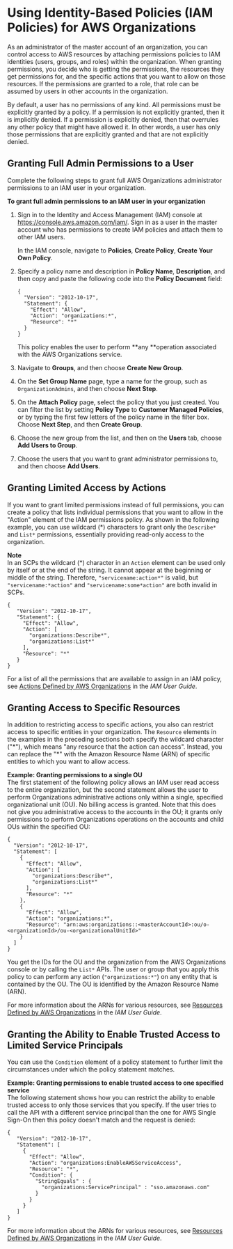 # Using Identity\-Based Policies \(IAM Policies\) for AWS Organizations<a name="orgs_permissions_iam-policies"></a>

As an administrator of the master account of an organization, you can control access to AWS resources by attaching permissions policies to IAM identities \(users, groups, and roles\) within the organization\. When granting permissions, you decide who is getting the permissions, the resources they get permissions for, and the specific actions that you want to allow on those resources\. If the permissions are granted to a role, that role can be assumed by users in other accounts in the organization\.

By default, a user has no permissions of any kind\. All permissions must be explicitly granted by a policy\. If a permission is not explicitly granted, then it is implicitly denied\. If a permission is explicitly denied, then that overrules any other policy that might have allowed it\. In other words, a user has only those permissions that are explicitly granted and that are not explicitly denied\.

## Granting Full Admin Permissions to a User<a name="orgs_permissions_grant-admin-actions"></a>

Complete the following steps to grant full AWS Organizations administrator permissions to an IAM user in your organization\.

**To grant full admin permissions to an IAM user in your organization**

1. Sign in to the Identity and Access Management \(IAM\) console at [https://console\.aws\.amazon\.com/iam/](https://console.aws.amazon.com/iam/)\. Sign in as a user in the master account who has permissions to create IAM policies and attach them to other IAM users\.

   In the IAM console, navigate to **Policies**, **Create Policy**, **Create Your Own Policy**\.

1. Specify a policy name and description in **Policy Name**, **Description**, and then copy and paste the following code into the **Policy Document** field:

   ```
   {
     "Version": "2012-10-17",
     "Statement": {
       "Effect": "Allow",
       "Action": "organizations:*",
       "Resource": "*"
     }
   }
   ```

   This policy enables the user to perform **any **operation associated with the AWS Organizations service\. 

1. Navigate to **Groups**, and then choose **Create New Group**\.

1. On the **Set Group Name** page, type a name for the group, such as `OrganizationAdmins`, and then choose **Next Step**\.

1. On the **Attach Policy** page, select the policy that you just created\. You can filter the list by setting **Policy Type** to **Customer Managed Policies**, or by typing the first few letters of the policy name in the filter box\. Choose **Next Step**, and then **Create Group**\.

1. Choose the new group from the list, and then on the **Users** tab, choose **Add Users to Group**\.

1. Choose the users that you want to grant administrator permissions to, and then choose **Add Users**\.

## Granting Limited Access by Actions<a name="orgs_permissions_grant-limited-actions"></a>

If you want to grant limited permissions instead of full permissions, you can create a policy that lists individual permissions that you want to allow in the "Action" element of the IAM permissions policy\. As shown in the following example, you can use wildcard \(\*\) characters to grant only the `Describe*` and `List*` permissions, essentially providing read\-only access to the organization\.

**Note**  
In an SCPs the wildcard \(\*\) character in an `Action` element can be used only by itself or at the end of the string\. It cannot appear at the beginning or middle of the string\. Therefore, `"servicename:action*"` is valid, but `"servicename:*action"` and `"servicename:some*action"` are both invalid in SCPs\.

```
{
   "Version": "2012-10-17",
   "Statement": {
     "Effect": "Allow",
     "Action": [
       "organizations:Describe*", 
       "organizations:List*" 
     ],
     "Resource": "*"
   }
}
```

For a list of all the permissions that are available to assign in an IAM policy, see [Actions Defined by AWS Organizations](http://docs.aws.amazon.com/IAM/latest/UserGuide/list_awsorganizations.html#awsorganizations-actions-as-permissions) in the *IAM User Guide*\.

## Granting Access to Specific Resources<a name="orgs_permissions_grant-limited-resources"></a>

In addition to restricting access to specific actions, you also can restrict access to specific entities in your organization\. The `Resource` elements in the examples in the preceding sections both specify the wildcard character \("\*"\), which means "any resource that the action can access"\. Instead, you can replace the "\*" with the Amazon Resource Name \(ARN\) of specific entities to which you want to allow access\. 

**Example: Granting permissions to a single OU**  
The first statement of the following policy allows an IAM user read access to the entire organization, but the second statement allows the user to perform Organizations administrative actions only within a single, specified organizational unit \(OU\)\. No billing access is granted\. Note that this does not give you administrative access to the accounts in the OU; it grants only permissions to perform Organizations operations on the accounts and child OUs within the specified OU:

```
{
  "Version": "2012-10-17",
  "Statement": [
    {
      "Effect": "Allow",
      "Action": [
        "organizations:Describe*", 
        "organizations:List*" 
      ],
      "Resource": "*"
    },
    {
      "Effect": "Allow",
      "Action": "organizations:*",
      "Resource": "arn:aws:organizations::<masterAccountId>:ou/o-<organizationId>/ou-<organizationalUnitId>"
    }
  ]
}
```

You get the IDs for the OU and the organization from the AWS Organizations console or by calling the `List*` APIs\. The user or group that you apply this policy to can perform any action \(`"organizations:*"`\) on any entity that is contained by the OU\. The OU is identified by the Amazon Resource Name \(ARN\)\. 

For more information about the ARNs for various resources, see [Resources Defined by AWS Organizations](http://docs.aws.amazon.com/IAM/latest/UserGuide/list_awsorganizations.html#awsorganizations-resources-for-iam-policies) in the *IAM User Guide*\. 

## Granting the Ability to Enable Trusted Access to Limited Service Principals<a name="orgs_permissions_grant-trusted-access-condition"></a>

You can use the `Condition` element of a policy statement to further limit the circumstances under which the policy statement matches\.

**Example: Granting permissions to enable trusted access to one specified service**  
The following statement shows how you can restrict the ability to enable trusted access to only those services that you specify\. If the user tries to call the API with a different service principal than the one for AWS Single Sign\-On then this policy doesn't match and the request is denied:

```
{
   "Version": "2012-10-17",
   "Statement": [
     {
       "Effect": "Allow",
       "Action": "organizations:EnableAWSServiceAccess",
       "Resource": "*",
       "Condition": { 
         "StringEquals" : {
           "organizations:ServicePrincipal" : "sso.amazonaws.com"
         }
       }
     }
   ]
}
```

For more information about the ARNs for various resources, see [Resources Defined by AWS Organizations](http://docs.aws.amazon.com/IAM/latest/UserGuide/list_awsorganizations.html#awsorganizations-resources-for-iam-policies) in the *IAM User Guide*\. 